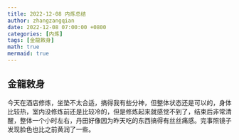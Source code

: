 ```yaml
---
title: 2022-12-08 内炼总结
author: zhangzangqian
date: 2022-12-08 07:00:00 +0800
categories: [内炼]
tags: [金龍敕身]
math: true
mermaid: true
---
```


## 金龍敕身

今天在酒店修炼，坐垫不太合适，搞得我有些分神，但整体状态还是可以的，身体比较热，室内没修炼前还是比较冷的，但是修炼起来就感觉不到了，结束后非常清醒，整体一个小时左右，丹田好像因为昨天吃的东西搞得有丝丝痛感。完事照镜子发现脸色也比之前黄润了一些。
